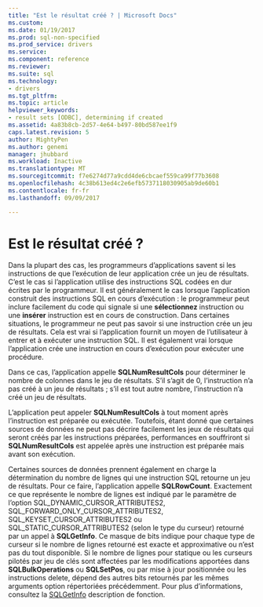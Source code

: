 ```yaml
---
title: "Est le résultat créé ? | Microsoft Docs"
ms.custom: 
ms.date: 01/19/2017
ms.prod: sql-non-specified
ms.prod_service: drivers
ms.service: 
ms.component: reference
ms.reviewer: 
ms.suite: sql
ms.technology:
- drivers
ms.tgt_pltfrm: 
ms.topic: article
helpviewer_keywords:
- result sets [ODBC], determining if created
ms.assetid: 4a83b8cb-2d57-4e64-b497-80bd587ee1f9
caps.latest.revision: 5
author: MightyPen
ms.author: genemi
manager: jhubbard
ms.workload: Inactive
ms.translationtype: MT
ms.sourcegitcommit: f7e6274d77a9cdd4de6cbcaef559ca99f77b3608
ms.openlocfilehash: 4c38b613ed4c2e6efb5737118030905ab9de60b1
ms.contentlocale: fr-fr
ms.lasthandoff: 09/09/2017

---
```

# <a name="was-a-result-set-created"></a>Est le résultat créé ?
Dans la plupart des cas, les programmeurs d’applications savent si les instructions de que l’exécution de leur application crée un jeu de résultats. C’est le cas si l’application utilise des instructions SQL codées en dur écrites par le programmeur. Il est généralement le cas lorsque l’application construit des instructions SQL en cours d’exécution : le programmeur peut inclure facilement du code qui signale si une **sélectionnez** instruction ou une **insérer** instruction est en cours de construction. Dans certaines situations, le programmeur ne peut pas savoir si une instruction crée un jeu de résultats. Cela est vrai si l’application fournit un moyen de l’utilisateur à entrer et à exécuter une instruction SQL. Il est également vrai lorsque l’application crée une instruction en cours d’exécution pour exécuter une procédure.  
  
 Dans ce cas, l’application appelle **SQLNumResultCols** pour déterminer le nombre de colonnes dans le jeu de résultats. S’il s’agit de 0, l’instruction n’a pas créé à un jeu de résultats ; s’il est tout autre nombre, l’instruction n’a créé un jeu de résultats.  
  
 L’application peut appeler **SQLNumResultCols** à tout moment après l’instruction est préparée ou exécutée. Toutefois, étant donné que certaines sources de données ne peut pas décrire facilement les jeux de résultats qui seront créés par les instructions préparées, performances en souffriront si **SQLNumResultCols** est appelée après une instruction est préparée mais avant son exécution.  
  
 Certaines sources de données prennent également en charge la détermination du nombre de lignes qui une instruction SQL retourne un jeu de résultats. Pour ce faire, l’application appelle **SQLRowCount**. Exactement ce que représente le nombre de lignes est indiqué par le paramètre de l’option SQL_DYNAMIC_CURSOR_ATTRIBUTES2, SQL_FORWARD_ONLY_CURSOR_ATTRIBUTES2, SQL_KEYSET_CURSOR_ATTRIBUTES2 ou SQL_STATIC_CURSOR_ATTRIBUTES2 (selon le type du curseur) retourné par un appel à **SQLGetInfo**. Ce masque de bits indique pour chaque type de curseur si le nombre de lignes retourné est exacte et approximative ou n’est pas du tout disponible. Si le nombre de lignes pour statique ou les curseurs pilotés par jeu de clés sont affectées par les modifications apportées dans **SQLBulkOperations** ou **SQLSetPos**, ou par mise à jour positionnée ou les instructions delete, dépend des autres bits retournés par les mêmes arguments option répertoriées précédemment. Pour plus d’informations, consultez la [SQLGetInfo](../../../odbc/reference/syntax/sqlgetinfo-function.md) description de fonction.


